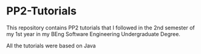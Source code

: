 # PP2-Tutorials
This repository contains PP2 tutorials that I followed in the 2nd semester of my 1st year in my BEng Software Engineering Undergraduate Degree.

All the tutorials were based on Java
